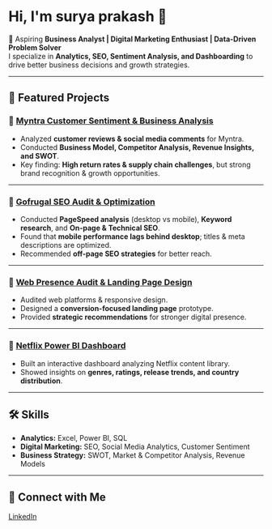 # Hi, I'm surya prakash 👋  

🚀 Aspiring **Business Analyst | Digital Marketing Enthusiast | Data-Driven Problem Solver**  
I specialize in **Analytics, SEO, Sentiment Analysis, and Dashboarding** to drive better business decisions and growth strategies.  

---

## 💼 Featured Projects  

### 🔹 [Myntra Customer Sentiment & Business Analysis](https://github.com/suryapraakash/Myntra-Analysis)  
- Analyzed **customer reviews & social media comments** for Myntra.  
- Conducted **Business Model, Competitor Analysis, Revenue Insights, and SWOT**.  
- Key finding: **High return rates & supply chain challenges**, but strong brand recognition & growth opportunities.  

---

### 🔹 [Gofrugal SEO Audit & Optimization](https://github.com/suryapraakash/seo-audit-and-optimization)  
- Conducted **PageSpeed analysis** (desktop vs mobile), **Keyword research**, and **On-page & Technical SEO**.  
- Found that **mobile performance lags behind desktop**; titles & meta descriptions are optimized.  
- Recommended **off-page SEO strategies** for better reach.  

---

### 🔹 [Web Presence Audit & Landing Page Design](https://github.com/suryapraakash/compelleing-web-presence)  
- Audited web platforms & responsive design.  
- Designed a **conversion-focused landing page** prototype.  
- Provided **strategic recommendations** for stronger digital presence.  

---

### 🔹 [Netflix Power BI Dashboard](https://github.com/suryapraakash/NETFLIX-POWERBI-DASHBOARD)  
- Built an interactive dashboard analyzing Netflix content library.  
- Showed insights on **genres, ratings, release trends, and country distribution**.  

---

## 🛠️ Skills  
- **Analytics:** Excel, Power BI, SQL  
- **Digital Marketing:** SEO, Social Media Analytics, Customer Sentiment  
- **Business Strategy:** SWOT, Market & Competitor Analysis, Revenue Models  

---

## 🔗 Connect with Me  
[LinkedIn](https://www.linkedin.com/in/suryaprakashpalani/)
